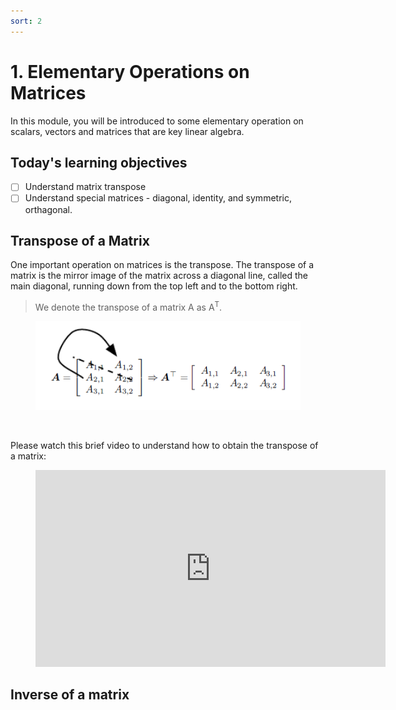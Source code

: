 ```yaml
---
sort: 2
---
```


# 1. Elementary Operations on Matrices

In this module, you will be introduced to some elementary operation on
scalars, vectors and matrices that are key linear algebra.

## Today's learning objectives
- [ ] Understand matrix transpose
- [ ] Understand special matrices - diagonal, identity, and symmetric, orthagonal.

## Transpose of a Matrix

One important operation on matrices is the transpose. The transpose of a
matrix is the mirror image of the matrix across a diagonal line, called the main
diagonal, running down from the top left and to the bottom right.
<br>
> We denote the transpose of a matrix A as A<sup>T</sup>.

<figure>
    <img src=".\assets\transpose.PNG" />
    <figcaption></figcaption>
</figure>
<br>

Please watch this brief video to understand how to obtain the transpose of a matrix:
<!-- blank line -->
<figure class="video_container">
<iframe width="560" height="315" src="https://www.youtube.com/embed/TZrKrNVhbjI?controls=0" title="YouTube video player" frameborder="0" allow="accelerometer; autoplay; clipboard-write; encrypted-media; gyroscope; picture-in-picture" allowfullscreen></iframe>
</figure>
<!-- blank line -->

## Inverse of a matrix
